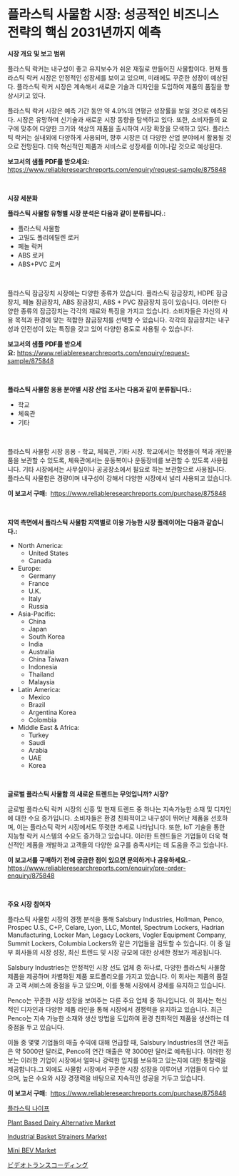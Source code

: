 <p><h1>플라스틱 사물함 시장: 성공적인 비즈니스 전략의 핵심 2031년까지 예측</h1></p><p><strong>시장 개요 및 보고 범위</strong></p>
<p><p>플라스틱 락커는 내구성이 좋고 유지보수가 쉬운 재질로 만들어진 사물함이다. 현재 플라스틱 락커 시장은 안정적인 성장세를 보이고 있으며, 미래에도 꾸준한 성장이 예상된다. 플라스틱 락커 시장은 계속해서 새로운 기술과 디자인을 도입하여 제품의 품질을 향상시키고 있다. </p><p>플라스틱 락커 시장은 예측 기간 동안 약 4.9%의 연평균 성장률을 보일 것으로 예측된다. 시장은 유망하며 신기술과 새로운 시장 동향을 탐색하고 있다. 또한, 소비자들의 요구에 맞추어 다양한 크기와 색상의 제품을 출시하여 시장 확장을 모색하고 있다. 플라스틱 락커는 실내외에 다양하게 사용되며, 향후 시장은 더 다양한 산업 분야에서 활용될 것으로 전망된다. 더욱 혁신적인 제품과 서비스로 성장세를 이어나갈 것으로 예상된다.</p></p>
<p><strong>보고서의 샘플 PDF를 받으세요:</strong> <a href="https://www.reliableresearchreports.com/enquiry/request-sample/875848">https://www.reliableresearchreports.com/enquiry/request-sample/875848</a></p>
<p>&nbsp;</p>
<p><strong>시장 세분화</strong></p>
<p><strong>플라스틱 사물함 유형별 시장 분석은 다음과 같이 분류됩니다.:</strong></p>
<p><ul><li>플라스틱 사물함</li><li>고밀도 폴리에틸렌 로커</li><li>페놀 락커</li><li>ABS 로커</li><li>ABS+PVC 로커</li></ul></p>
<p>&nbsp;</p>
<p><p>플라스틱 잠금장치 시장에는 다양한 종류가 있습니다. 플라스틱 잠금장치, HDPE 잠금장치, 페놀 잠금장치, ABS 잠금장치, ABS + PVC 잠금장치 등이 있습니다. 이러한 다양한 종류의 잠금장치는 각각의 재료와 특징을 가지고 있습니다. 소비자들은 자신의 사용 목적과 환경에 맞는 적합한 잠금장치를 선택할 수 있습니다. 각각의 잠금장치는 내구성과 안전성이 있는 특징을 갖고 있어 다양한 용도로 사용될 수 있습니다.</p></p>
<p><strong>보고서의 샘플 PDF를 받으세요:</strong>&nbsp;<a href="https://www.reliableresearchreports.com/enquiry/request-sample/875848">https://www.reliableresearchreports.com/enquiry/request-sample/875848</a></p>
<p>&nbsp;</p>
<p><strong> 플라스틱 사물함 응용 분야별 시장 산업 조사는 다음과 같이 분류됩니다.:</strong></p>
<p><ul><li>학교</li><li>체육관</li><li>기타</li></ul></p>
<p>&nbsp;</p>
<p><p>플라스틱 사물함 시장 응용 - 학교, 체육관, 기타 시장. 학교에서는 학생들이 책과 개인물품을 보관할 수 있도록, 체육관에서는 운동복이나 운동장비를 보관할 수 있도록 사용됩니다. 기타 시장에서는 사무실이나 공공장소에서 필요로 하는 보관함으로 사용됩니다. 플라스틱 사물함은 경량이며 내구성이 강해서 다양한 시장에서 널리 사용되고 있습니다.</p></p>
<p><strong>이 보고서 구매:</strong>&nbsp; <a href="https://www.reliableresearchreports.com/purchase/875848">https://www.reliableresearchreports.com/purchase/875848</a></p>
<p>&nbsp;</p>
<p><strong>지역 측면에서 플라스틱 사물함 지역별로 이용 가능한 시장 플레이어는 다음과 같습니다.:</strong></p>
<p><ul>
    <li>
        North America:
        <ul>
            <li>United States</li>
            <li>Canada</li>
        </ul>
    </li>
    <li>
        Europe:
        <ul>
            <li>Germany</li>
            <li>France</li>
            <li>U.K.</li>
            <li>Italy</li>
            <li>Russia</li>
        </ul>
    </li>
    <li>
        Asia-Pacific:
        <ul>
            <li>China</li>
            <li>Japan</li>
            <li>South Korea</li>
            <li>India</li>
            <li>Australia</li>
            <li>China Taiwan</li>
            <li>Indonesia</li>
            <li>Thailand</li>
            <li>Malaysia</li>
        </ul>
    </li>
    <li>
        Latin America:
        <ul>
            <li>Mexico</li>
            <li>Brazil</li>
            <li>Argentina Korea</li>
            <li>Colombia</li>
        </ul>
    </li>
    <li>
        Middle East & Africa:
        <ul>
            <li>Turkey</li>
            <li>Saudi</li>
            <li>Arabia</li>
            <li>UAE</li>
            <li>Korea</li>
        </ul>
    </li>
    </ul></p>
<p>&nbsp;</p>
<p><strong>글로벌 플라스틱 사물함 의 새로운 트렌드는 무엇입니까? 시장?</strong></p>
<p><p>글로벌 플라스틱 락커 시장의 신흥 및 현재 트렌드 중 하나는 지속가능한 소재 및 디자인에 대한 수요 증가입니다. 소비자들은 환경 친화적이고 내구성이 뛰어난 제품을 선호하며, 이는 플라스틱 락커 시장에서도 뚜렷한 추세로 나타납니다. 또한, IoT 기술을 통한 지능형 락커 시스템의 수요도 증가하고 있습니다. 이러한 트렌드들은 기업들이 더욱 혁신적인 제품을 개발하고 고객들의 다양한 요구를 충족시키는 데 도움을 주고 있습니다.</p></p>
<p><strong>이 보고서를 구매하기 전에 궁금한 점이 있으면 문의하거나 공유하세요.</strong>- <a href="https://www.reliableresearchreports.com/enquiry/pre-order-enquiry/875848">https://www.reliableresearchreports.com/enquiry/pre-order-enquiry/875848</a></p>
<p>&nbsp;</p>
<p><strong>주요 시장 참여자</strong></p>
<p><p>플라스틱 사물함 시장의 경쟁 분석을 통해 Salsbury Industries, Hollman, Penco, Prospec U.S., C+P, Celare, Lyon, LLC, Montel, Spectrum Lockers, Hadrian Manufacturing, Locker Man, Legacy Lockers, Vogler Equipment Company, Summit Lockers, Columbia Lockers와 같은 기업들을 검토할 수 있습니다. 이 중 일부 회사들의 시장 성장, 최신 트렌드 및 시장 규모에 대한 상세한 정보가 제공됩니다.</p><p>Salsbury Industries는 안정적인 시장 선도 업체 중 하나로, 다양한 플라스틱 사물함 제품을 제공하며 차별화된 제품 포트폴리오를 가지고 있습니다. 이 회사는 제품의 품질과 고객 서비스에 중점을 두고 있으며, 이를 통해 시장에서 강세를 유지하고 있습니다.</p><p>Penco는 꾸준한 시장 성장을 보여주는 다른 주요 업체 중 하나입니다. 이 회사는 혁신적인 디자인과 다양한 제품 라인을 통해 시장에서 경쟁력을 유지하고 있습니다. 최근 Penco는 지속 가능한 소재와 생산 방법을 도입하여 환경 친화적인 제품을 생산하는 데 중점을 두고 있습니다.</p><p>이들 중 몇몇 기업들의 매출 수익에 대해 언급할 때, Salsbury Industries의 연간 매출은 약 5000만 달러로, Penco의 연간 매출은 약 3000만 달러로 예측됩니다. 이러한 정보는 이러한 기업이 시장에서 얼마나 강력한 입지를 보유하고 있는지에 대한 통찰력을 제공합니다.그 외에도 사물함 시장에서 꾸준한 시장 성장을 이루어낸 기업들이 다수 있으며, 높은 수요와 시장 경쟁력을 바탕으로 지속적인 성공을 거두고 있습니다.</p></p>
<p><strong>이 보고서 구매:</strong>&nbsp;&nbsp;<a href="https://www.reliableresearchreports.com/purchase/875848">https://www.reliableresearchreports.com/purchase/875848</a></p>
<p><p><a href="https://github.com/idcefvhkdut6/Market-Research-Report-List-1/blob/main/3071391187560.md">플라스틱 나이프</a></p><p><a href="https://view.publitas.com/reportprime-1/plant-based-dairy-alternative-market-size-share-trends-analysis-report-by-application-regional-outlook-competitive-strategies-and-segment-forecasts-2023-2030/">Plant Based Dairy Alternative Market</a></p><p><a href="https://scarlet-rocket-c63.notion.site/Industrial-Basket-Strainers-Market-Size-Furnishes-Valuable-Information-Encompassing-Market-Share-Ma-d36be9c3499046e49e44ca25e95df3b8">Industrial Basket Strainers Market</a></p><p><a href="https://github.com/GroverBarry/Market-Research-Report-List-4/blob/main/mini-bev-market.md">Mini BEV Market</a></p><p><a href="https://medium.com/@ariellekub2023/%E3%83%93%E3%83%87%E3%82%AA%E3%83%88%E3%83%A9%E3%83%B3%E3%82%B9%E3%82%B3%E3%83%BC%E3%83%87%E3%82%A3%E3%83%B3%E3%82%B0%E5%B8%82%E5%A0%B4%E3%81%AE%E5%88%86%E6%9E%90%E3%81%A82024%E5%B9%B4%E3%81%8B%E3%82%892031%E5%B9%B4%E3%81%BE%E3%81%A7%E3%81%AE%E6%9C%9F%E9%96%93%E3%81%AE%E4%BA%88%E6%B8%AC%E3%81%95%E3%82%8C%E3%81%9F%E3%82%B5%E3%82%A4%E3%82%BA-d7440fb753db">ビデオトランスコーディング</a></p></p>
